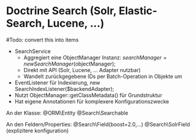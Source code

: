 # Doctrine Search (Solr, Elastic-Search, Lucene, ...) 

#Todo: convert this into items
* SearchService
   * Aggregiert eine ObjectManager Instanz: $searchManager = new SearchManager($objectManager);
   * Direkt mit API (Solr, Lucene, ... Adapter nutzbar)
   * Wandelt zurückgegebene IDs per Batch-Operation in Objekte um
* EventListener für Indexierung, new SearchIndexListener($backendAdapter);
* Nutzt ObjectManager::getClassMetadata() für Grundstruktur
* Hat eigene Annotationen für komplexere Konfigurationszwecke

An der Klasse:
@ORM\Entity
@Search\Searchable

An den Feldern/Properties:
@Search\Field(boost=2.0,...)
@Search\SolrField (explizitere konfiguration)